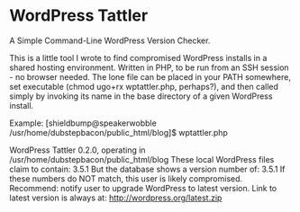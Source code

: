 WordPress Tattler
=========
A Simple Command-Line WordPress Version Checker.

This is a little tool I wrote to find compromised WordPress installs in a shared hosting environment. 
Written in PHP, to be run from an SSH session - no browser needed.
The lone file can be placed in your PATH somewhere, set executable (chmod ugo+rx wptattler.php, perhaps?), and then called simply by invoking its name in the base directory of a given WordPress install.

Example:
[shieldbump@speakerwobble /usr/home/dubstepbacon/public_html/blog]$ wptattler.php

WordPress Tattler 0.2.0, operating in /usr/home/dubstepbacon/public_html/blog
These local WordPress files claim to contain: 3.5.1
But the database shows a version number of: 3.5.1
If these numbers do NOT match, this user is likely compromised. 
Recommend: notify user to upgrade WordPress to latest version. 
Link to latest version is always at: http://wordpress.org/latest.zip
